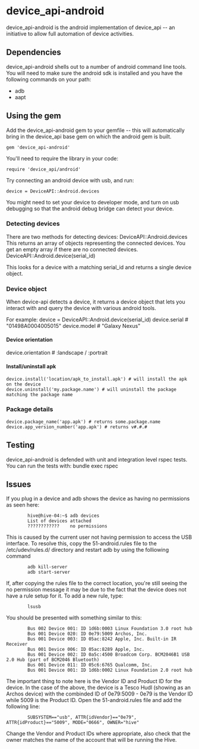 # device_api-android

device_api-android is the android implementation of device_api -- an initiative to allow full automation of device activities.

## Dependencies

device_api-android shells out to a number of android command line tools. You will need to make sure the android sdk is installed and you have the following commands on your path:
* adb
* aapt

## Using the gem

Add the device_api-android gem to your gemfile -- this will automatically bring in the device_api base gem on which the android gem is built.

    gem 'device_api-android'
  
You'll need to require the library in your code:

    require 'device_api/android'

Try connecting an android device with usb, and run:

    device = DeviceAPI::Android.devices

You might need to set your device to developer mode, and turn on usb debugging so that the android debug bridge can detect your device.

### Detecting devices

There are two methods for detecting devices:
    DeviceAPI::Android.devices 
This returns an array of objects representing the connected devices. You get an empty array if there are no connected devices.
    DeviceAPI::Android.device(serial_id)
    
This looks for a device with a matching serial_id and returns a single device object.

### Device object

When device-api detects a device, it returns a device object that lets you interact with and query the device with various android tools.

For example:
    device = DeviceAPI::Android.device(serial_id)
    device.serial # "01498A0004005015"
    device.model # "Galaxy Nexus"

#### Device orientation

device.orientation # :landscape / :portrait

#### Install/uninstall apk

    device.install('location/apk_to_install.apk') # will install the apk on the device
    device.uninstall('my.package.name') # will uninstall the package matching the package name

### Package details

    device.package_name('app.apk') # returns some.package.name
    device.app_version_number('app.apk') # returns v#.#.#

## Testing

device_api-android is defended with unit and integration level rspec tests. You can run the tests with:
    bundle exec rspec

## Issues

If you plug in a device and adb shows the device as having no permissions as seen here:

            hive@hive-04:~$ adb devices
            List of devices attached
            ????????????	no permissions

This is caused by the current user not having permission to access the USB interface. To resolve this, copy the 51-android.rules file to the /etc/udev/rules.d/ directory and restart adb by using the folliowing command

            adb kill-server
            adb start-server

If, after copying the rules file to the correct location, you're still seeing the no permission message it may be due to the fact that the device does not have a rule setup for it. To add a new rule, type:

            lsusb

You should be presented with something similar to this:

            Bus 002 Device 001: ID 1d6b:0003 Linux Foundation 3.0 root hub
            Bus 001 Device 020: ID 0e79:5009 Archos, Inc.
            Bus 001 Device 003: ID 05ac:8242 Apple, Inc. Built-in IR Receiver
            Bus 001 Device 006: ID 05ac:8289 Apple, Inc.
            Bus 001 Device 002: ID 0a5c:4500 Broadcom Corp. BCM2046B1 USB 2.0 Hub (part of BCM2046 Bluetooth)
            Bus 001 Device 011: ID 05c6:6765 Qualcomm, Inc.
            Bus 001 Device 001: ID 1d6b:0002 Linux Foundation 2.0 root hub
            
The important thing to note here is the Vendor ID and Product ID for the device. In the case of the above, the device is a Tesco Hudl (showing as an Archos device) with the combinded ID of 0e79:5009 - 0e79 is the Vendor ID while 5009 is the Product ID. Open the 51-android.rules file and add the following line:

            SUBSYSTEM=="usb", ATTR{idVendor}=="0e79", ATTR{idProduct}=="5009", MODE="0666", OWNER="hive"

Change the Vendor and Product IDs where appropriate, also check that the owner matches the name of the account that will be running the Hive.
